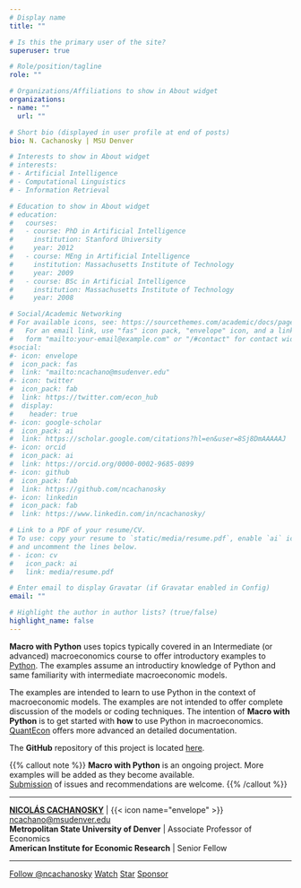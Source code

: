```yaml
---
# Display name
title: ""

# Is this the primary user of the site?
superuser: true

# Role/position/tagline
role: ""

# Organizations/Affiliations to show in About widget
organizations:
- name: ""
  url: ""

# Short bio (displayed in user profile at end of posts)
bio: N. Cachanosky | MSU Denver

# Interests to show in About widget
# interests:
# - Artificial Intelligence
# - Computational Linguistics
# - Information Retrieval

# Education to show in About widget
# education:
#   courses:
#   - course: PhD in Artificial Intelligence
#     institution: Stanford University
#     year: 2012
#   - course: MEng in Artificial Intelligence
#     institution: Massachusetts Institute of Technology
#     year: 2009
#   - course: BSc in Artificial Intelligence
#     institution: Massachusetts Institute of Technology
#     year: 2008

# Social/Academic Networking
# For available icons, see: https://sourcethemes.com/academic/docs/page-builder/#icons
#   For an email link, use "fas" icon pack, "envelope" icon, and a link in the
#   form "mailto:your-email@example.com" or "/#contact" for contact widget.
#social:
#- icon: envelope
#  icon_pack: fas
#  link: "mailto:ncachano@msudenver.edu"
#- icon: twitter
#  icon_pack: fab
#  link: https://twitter.com/econ_hub
#  display:
#    header: true
#- icon: google-scholar
#  icon_pack: ai
#  link: https://scholar.google.com/citations?hl=en&user=8Sj8DmAAAAAJ
#- icon: orcid
#  icon_pack: ai
#  link: https://orcid.org/0000-0002-9685-0899
#- icon: github
#  icon_pack: fab
#  link: https://github.com/ncachanosky
#- icon: linkedin
#  icon_pack: fab
#  link: https://www.linkedin.com/in/ncachanosky/

# Link to a PDF of your resume/CV.
# To use: copy your resume to `static/media/resume.pdf`, enable `ai` icons in `params.toml`, 
# and uncomment the lines below.
# - icon: cv
#   icon_pack: ai
#   link: media/resume.pdf

# Enter email to display Gravatar (if Gravatar enabled in Config)
email: ""

# Highlight the author in author lists? (true/false)
highlight_name: false
---
```


**Macro with Python** uses topics typically covered in an Intermediate (or advanced) macroeconomics course to offer introductory examples to [Python](https://www.python.org/). The examples assume an introductiry knowledge of Python and same familiarity with intermediate macroeconomic models.

The examples are intended to learn to use Python in the context of macroeconomic models. The examples are not intended to offer complete discussion of the models or coding techniques. The intention of **Macro with Python** is to get started with **how** to use Python in macroeconomics. [QuantEcon](https://quantecon.org/) offers more advanced an detailed documentation.

The **GitHub** repository of this project is located [here](https://github.com/ncachanosky/Macro-with-Python).

{{% callout note %}}
**Macro with Python** is an ongoing project. More examples will be added as they become available.  
[Submission](https://github.com/ncachanosky/Macro-with-Python/issues) of issues and recommendations are welcome.
{{% /callout %}}

---

[**NICOLÁS CACHANOSKY**](https://www.ncachanosky.com) | {{< icon name="envelope" >}} ncachano@msudenver.edu  
**Metropolitan State University of Denver** | Associate Professor of Economics  
**American Institute for Economic Research** | Senior Fellow

---

<script async defer src="https://buttons.github.io/buttons.js"></script><a class="github-button" href="https://github.com/ncachanosky" data-size="large" data-show-count="true" aria-label="Follow @ncachanosky on GitHub">Follow @ncachanosky</a> <a class="github-button" href="https://github.com/ncachanosky/macro-with-python/subscription" data-icon="octicon-eye" data-size="large" data-show-count="true" aria-label="Watch ncachanosky/macro-with-python on GitHub">Watch</a> <a class="github-button" href="https://github.com/ncachanosky/macro-with-python" data-icon="octicon-star" data-size="large" data-show-count="true" aria-label="Star ncachanosky/macro-with-python on GitHub">Star</a> <a class="github-button" href="https://github.com/sponsors/ncachanosky" data-icon="octicon-heart" data-size="large" aria-label="Sponsor @ncachanosky on GitHub">Sponsor</a>